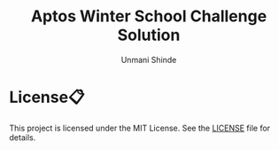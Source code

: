 
<div align='center'>
<h1>Aptos Winter School Challenge Solution</h1>

<p>Unmani Shinde</p>
</div>


# License:clipboard:
This project is licensed under the MIT License. See the [LICENSE](LICENSE) file for details.
